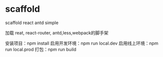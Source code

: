 # scaffold
scaffold react antd simple

加载 reat, react-router, antd,less,webpack的脚手架

安装项目：npm install
启用开发环境：npm run local.dev
启用线上环境：npm run local.prod
打包：npm run build
